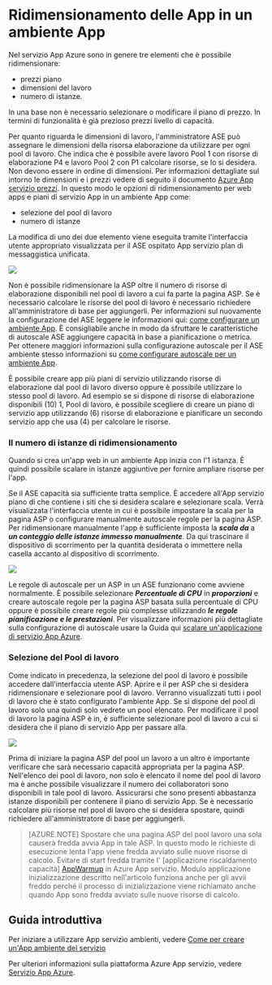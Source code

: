 <properties 
    pageTitle="Come ridurre un'App in un ambiente App" 
    description="Ridimensionamento di un'app in un ambiente App" 
    services="app-service" 
    documentationCenter="" 
    authors="ccompy" 
    manager="stefsch" 
    editor="jimbe"/>

<tags 
    ms.service="app-service" 
    ms.workload="na" 
    ms.tgt_pltfrm="na" 
    ms.devlang="na" 
    ms.topic="article" 
    ms.date="10/17/2016" 
    ms.author="ccompy"/>

# <a name="scaling-apps-in-an-app-service-environment"></a>Ridimensionamento delle App in un ambiente App #

Nel servizio App Azure sono in genere tre elementi che è possibile ridimensionare:

- prezzi piano
- dimensioni del lavoro 
- numero di istanze.

In una base non è necessario selezionare o modificare il piano di prezzo.  In termini di funzionalità è già prezioso prezzi livello di capacità.  

Per quanto riguarda le dimensioni di lavoro, l'amministratore ASE può assegnare le dimensioni della risorsa elaborazione da utilizzare per ogni pool di lavoro.  Che indica che è possibile avere lavoro Pool 1 con risorse di elaborazione P4 e lavoro Pool 2 con P1 calcolare risorse, se lo si desidera.  Non devono essere in ordine di dimensioni.  Per informazioni dettagliate sul intorno le dimensioni e i prezzi vedere di seguito il documento [Azure App servizio prezzi][AppServicePricing].  In questo modo le opzioni di ridimensionamento per web apps e piani di servizio App in un ambiente App come:

- selezione del pool di lavoro
- numero di istanze

La modifica di uno dei due elemento viene eseguita tramite l'interfaccia utente appropriato visualizzata per il ASE ospitato App servizio plan di messaggistica unificata.  

![][1]

Non è possibile ridimensionare la ASP oltre il numero di risorse di elaborazione disponibili nel pool di lavoro a cui fa parte la pagina ASP.  Se è necessario calcolare le risorse del pool di lavoro è necessario richiedere all'amministratore di base per aggiungerli.  Per informazioni sul nuovamente la configurazione del ASE leggere le informazioni qui: [come configurare un ambiente App][HowtoConfigureASE].  È consigliabile anche in modo da sfruttare le caratteristiche di autoscale ASE aggiungere capacità in base a pianificazione o metrica.  Per ottenere maggiori informazioni sulla configurazione autoscale per il ASE ambiente stesso informazioni su [come configurare autoscale per un ambiente App][ASEAutoscale].

È possibile creare app più piani di servizio utilizzando risorse di elaborazione dal pool di lavoro diverso oppure è possibile utilizzare lo stesso pool di lavoro.  Ad esempio se si dispone di risorse di elaborazione disponibili (10) 1, Pool di lavoro, è possibile scegliere di creare un piano di servizio app utilizzando (6) risorse di elaborazione e pianificare un secondo servizio app che usa (4) per calcolare le risorse.

### <a name="scaling-the-number-of-instances"></a>Il numero di istanze di ridimensionamento ###

Quando si crea un'app web in un ambiente App inizia con l'1 istanza.  È quindi possibile scalare in istanze aggiuntive per fornire ampliare risorse per l'app.   

Se il ASE capacità sia sufficiente tratta semplice.  È accedere all'App servizio piano di che contiene i siti che si desidera scalare e selezionare scala.  Verrà visualizzata l'interfaccia utente in cui è possibile impostare la scala per la pagina ASP o configurare manualmente autoscale regole per la pagina ASP.  Per ridimensionare manualmente l'app è sufficiente imposta la ***scala da*** a ***un conteggio delle istanze immesso manualmente***.  Da qui trascinare il dispositivo di scorrimento per la quantità desiderata o immettere nella casella accanto al dispositivo di scorrimento.  

![][2] 

Le regole di autoscale per un ASP in un ASE funzionano come avviene normalmente.  È possibile selezionare ***Percentuale di CPU*** in ***proporzioni*** e creare autoscale regole per la pagina ASP basata sulla percentuale di CPU oppure è possibile creare regole più complesse utilizzando ***le regole pianificazione e le prestazioni***.  Per visualizzare informazioni più dettagliate sulla configurazione di autoscale usare la Guida qui [scalare un'applicazione di servizio App Azure][AppScale]. 


### <a name="worker-pool-selection"></a>Selezione del Pool di lavoro ###

Come indicato in precedenza, la selezione del pool di lavoro è possibile accedere dall'interfaccia utente ASP.  Aprire e il per ASP che si desidera ridimensionare e selezionare pool di lavoro.  Verranno visualizzati tutti i pool di lavoro che è stato configurato l'ambiente App.  Se si dispone del pool di lavoro solo una quindi solo vedrete un pool elencato.  Per modificare il pool di lavoro la pagina ASP è in, è sufficiente selezionare pool di lavoro a cui si desidera che il piano di servizio App per passare alla.  

![][3]

Prima di iniziare la pagina ASP del pool un lavoro a un altro è importante verificare che sarà necessario capacità appropriata per la pagina ASP.  Nell'elenco dei pool di lavoro, non solo è elencato il nome del pool di lavoro ma è anche possibile visualizzare il numero dei collaboratori sono disponibili in tale pool di lavoro.  Assicurarsi che sono presenti abbastanza istanze disponibili per contenere il piano di servizio App.  Se è necessario calcolare più risorse nel pool di lavoro che si desidera spostare, quindi richiedere all'amministratore di base per aggiungerli.  

> [AZURE.NOTE] Spostare che una pagina ASP del pool lavoro una sola causerà fredda avvia App in tale ASP.  In questo modo le richieste di esecuzione lenta l'app viene fredda avviato sulle nuove risorse di calcolo.  Evitare di start fredda tramite l' [applicazione riscaldamento capacità] [ AppWarmup] in Azure App servizio.  Modulo applicazione inizializzazione descritto nell'articolo funziona anche per gli avvii freddo perché il processo di inizializzazione viene richiamato anche quando App sono fredda avviato sulle nuove risorse di calcolo. 

## <a name="getting-started"></a>Guida introduttiva

Per iniziare a utilizzare App servizio ambienti, vedere [Come per creare un'App ambiente del servizio][HowtoCreateASE]

Per ulteriori informazioni sulla piattaforma Azure App servizio, vedere [Servizio App Azure][AzureAppService].

<!--Image references-->
[1]: ./media/app-service-web-scale-a-web-app-in-an-app-service-environment/aseappscale-aspblade.png
[2]: ./media/app-service-web-scale-a-web-app-in-an-app-service-environment/aseappscale-manualscale.png
[3]: ./media/app-service-web-scale-a-web-app-in-an-app-service-environment/aseappscale-sizescale.png

<!--Links-->
[WhatisASE]: http://azure.microsoft.com/documentation/articles/app-service-app-service-environment-intro/
[ScaleWebapp]: http://azure.microsoft.com/documentation/articles/web-sites-scale/
[HowtoCreateASE]: http://azure.microsoft.com/documentation/articles/app-service-web-how-to-create-an-app-service-environment/
[HowtoConfigureASE]: http://azure.microsoft.com/documentation/articles/app-service-web-configure-an-app-service-environment/
[CreateWebappinASE]: http://azure.microsoft.com/documentation/articles/app-service-web-how-to-create-a-web-app-in-an-ase/
[Appserviceplans]: http://azure.microsoft.com/documentation/articles/azure-web-sites-web-hosting-plans-in-depth-overview/
[AppServicePricing]: http://azure.microsoft.com/pricing/details/app-service/ 
[AzureAppService]: http://azure.microsoft.com/documentation/articles/app-service-value-prop-what-is/
[ASEAutoscale]: http://azure.microsoft.com/documentation/articles/app-service-environment-auto-scale/
[AppScale]: http://azure.microsoft.com/documentation/articles/web-sites-scale/
[AppWarmup]: http://ruslany.net/2015/09/how-to-warm-up-azure-web-app-during-deployment-slots-swap/
